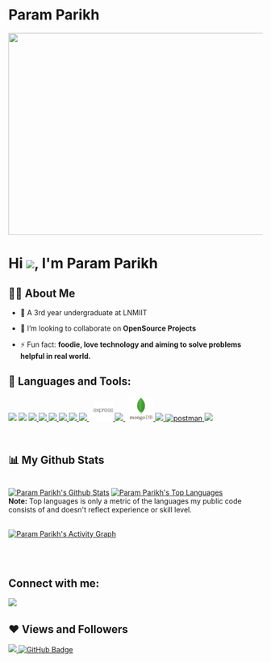 # Param Parikh
<img height="400px" width="680px" align="center" src="https://csspoint101.com/wp-content/uploads/2020/10/Developer-on-laptop.gif" height="150px"/>

<h1>Hi <img src="https://raw.githubusercontent.com/MartinHeinz/MartinHeinz/master/wave.gif" width="30px">, I'm Param Parikh</h1>
<h3 align="center"></h3>


## 🙋‍♂️ About Me

- 🔭 A 3rd year undergraduate at LNMIIT

- 👯 I’m looking to collaborate on **OpenSource Projects**

- ⚡ Fun fact: **foodie, love technology and aiming to solve problems helpful in real world.**

## 🚀 Languages and Tools:

<p align="left"> 
     <img src="https://upload.wikimedia.org/wikipedia/commons/thumb/1/18/ISO_C%2B%2B_Logo.svg/120px-ISO_C%2B%2B_Logo.svg.png" height="44px"/>
    <img src="https://img.icons8.com/color/48/000000/react-native.png"/>
    <a href="https://developer.mozilla.org/en-US/docs/Web/JavaScript" target="_blank"> <img src="https://img.icons8.com/color/48/000000/javascript.png"/> </a> 
    <a href="https://www.w3.org/html/" target="_blank"> <img src="https://img.icons8.com/color/48/000000/html-5.png"/> </a> 
    <a href="https://www.w3schools.com/css/" target="_blank"> <img src="https://img.icons8.com/color/48/000000/css3.png"/> </a> 
    <a href="https://getbootstrap.com" target="_blank"> <img src="https://img.icons8.com/color/48/000000/bootstrap.png"/> </a> 
    <a href="https://www.python.org" target="_blank"> <img src="https://img.icons8.com/color/48/000000/python.png"/> </a> 
    <a style="padding-right:8px;" href="https://nodejs.org" target="_blank"> <img src="https://img.icons8.com/color/48/000000/nodejs.png"/> </a> 
     <a href="https://expressjs.com" target="_blank"> <img src="https://raw.githubusercontent.com/devicons/devicon/master/icons/express/express-original-wordmark.svg" alt="express" width="40" height="40"/> </a>
    <a style="padding-right:8px;" href="https://www.mysql.com/" target="_blank"> <img src="https://img.icons8.com/fluent/50/000000/mysql-logo.png"/> </a>
    <a href="https://www.mongodb.com/" target="_blank"> <img src="https://raw.githubusercontent.com/devicons/devicon/master/icons/mongodb/mongodb-original-wordmark.svg" alt="mongodb" width="48" height="48"/> </a> 
    <a href="https://firebase.google.com/" target="_blank"> <img src="https://img.icons8.com/color/48/000000/firebase.png"/> </a> 
    <a href="https://postman.com" target="_blank"> <img src="https://www.vectorlogo.zone/logos/getpostman/getpostman-icon.svg" alt="postman" width="45" height="45"/> </a>   
    <a href="https://redux.js.org" target="_blank"> <img src="https://img.icons8.com/color/48/000000/redux.png"/> </a>
</p>

<!-- [![React Badge](https://img.shields.io/badge/-React-61DBFB?style=for-the-badge&labelColor=black&logo=react&logoColor=61DBFB)](#)  [![Javascript Badge](https://img.shields.io/badge/-Javascript-F0DB4F?style=for-the-badge&labelColor=black&logo=javascript&logoColor=F0DB4F)](#) [![Typescript Badge](https://img.shields.io/badge/-Typescript-007acc?style=for-the-badge&labelColor=black&logo=typescript&logoColor=007acc)](#) [![Nodejs Badge](https://img.shields.io/badge/-Nodejs-3C873A?style=for-the-badge&labelColor=black&logo=node.js&logoColor=3C873A)](#) [![GraphQL Badge](https://img.shields.io/badge/-GraphQl-e535ab?style=for-the-badge&labelColor=black&logo=node.js&logoColor=e535ab)](#) -->
<br/>


## 📊 My Github Stats

  <br/>
    <a href="https://github.com/parikhparam28/github-readme-stats"><img alt="Param Parikh's Github Stats" src="https://github-readme-stats.vercel.app/api?username=parikhparam28&show_icons=true&count_private=true&theme=react&hide_border=true&bg_color=0D1117" /></a>
  <a href="https://github.com/parikhparam28/github-readme-stats"><img alt="Param Parikh's Top Languages" src="https://github-readme-stats.vercel.app/api/top-langs/?username=parikhparam28&langs_count=8&count_private=true&layout=compact&theme=react&hide_border=true&bg_color=0D1117" /></a>
  <br/>
  <b>Note:</b> Top languages is only a metric of the languages my public code consists of and doesn't reflect experience or skill level.


<br/>
<br/>

<a href="https://github.com/parikhparam28/github-readme-activity-graph"><img alt="Param Parikh's Activity Graph" src="https://activity-graph.herokuapp.com/graph?username=parikhparam28&bg_color=0D1117&color=5BCDEC&line=5BCDEC&point=FFFFFF&hide_border=true" /></a>

<br/>
<br/>

## Connect with me:
<p align="left">

<a href = "https://in.linkedin.com/in/param-parikh-0924b0194/"><img src="https://img.icons8.com/fluent/48/000000/linkedin.png"/></a>

</p>

## ❤ Views and Followers
<a href="https://github.com/Meghna-DAS/github-profile-views-counter">
    <img src="https://komarev.com/ghpvc/?username=parikhparam28">
</a>
<a href="https://github.com/parikhparam28?tab=followers"><img src="https://img.shields.io/github/followers/parikhparam28?label=Followers&style=social" alt="GitHub Badge"></a>
